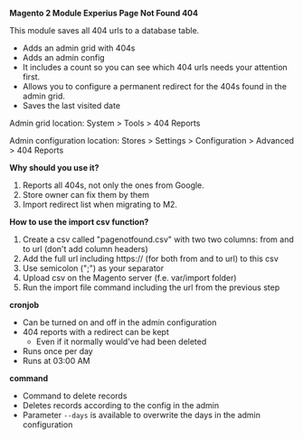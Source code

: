 **Magento 2 Module Experius Page Not Found 404**

This module saves all 404 urls to a database table.

- Adds an admin grid with 404s
- Adds an admin config
- It includes a count so you can see which 404 urls needs your attention first.
- Allows you to configure a permanent redirect for the 404s found in the admin grid.
- Saves the last visited date

Admin grid location: System > Tools > 404 Reports

Admin configuration location: Stores > Settings > Configuration > Advanced > 404 Reports

**Why should you use it?** 

1. Reports all 404s, not only the ones from Google. 
2. Store owner can fix them by them 
3. Import redirect list when migrating to M2.


**How to use the import csv function?**

1. Create a csv called "pagenotfound.csv" with two two columns: from and to url (don't add column headers)
2. Add the full url including https:// (for both from and to url) to this csv
3. Use semicolon (";") as your separator
4. Upload csv on the Magento server (f.e. var/import folder)
5. Run the import file command including the url from the previous step 


**cronjob**

- Can be turned on and off in the admin configuration
- 404 reports with a redirect can be kept
  - Even if it normally would've had been deleted
- Runs once per day
- Runs at 03:00 AM

**command**

- Command to delete records
- Deletes records according to the config in the admin
- Parameter `--days` is available to overwrite the days in the admin configuration
